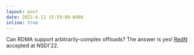 ```yaml
---
layout: post
date: 2021-6-11 15:59:00-0400
inline: true
---
```


Can RDMA support arbitrarily-complex offloads? The answer is yes! <a href="/papers/redn-nsdi22.pdf">RedN</a> accepted at NSDI'22.



